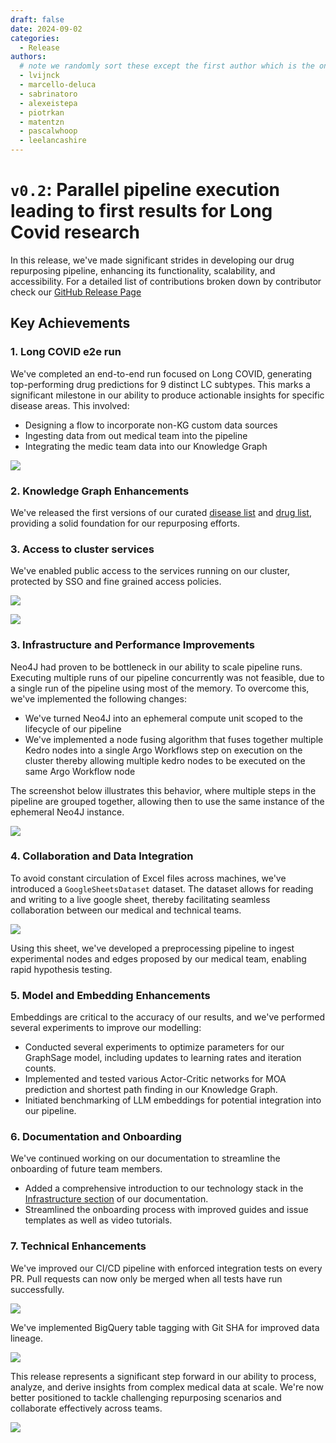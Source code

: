 ```yaml
---
draft: false 
date: 2024-09-02 
categories:
  - Release
authors:
  # note we randomly sort these except the first author which is the one that "owns" this release. We may rotate this going forward, TBD
  - lvijnck
  - marcello-deluca
  - sabrinatoro
  - alexeistepa
  - piotrkan
  - matentzn
  - pascalwhoop
  - leelancashire
---
```


# `v0.2`: Parallel pipeline execution leading to first results for Long Covid research

In this release, we've made significant strides in developing our drug repurposing
pipeline, enhancing its functionality, scalability, and accessibility. For a detailed list of contributions broken down by contributor check our [GitHub Release Page](https://github.com/everycure-org/matrix/releases/tag/v0.2)

<!-- more -->

## Key Achievements

### 1. Long COVID e2e run

We've completed an end-to-end run focused on Long COVID, generating top-performing drug predictions for 9 distinct LC subtypes. This marks a significant milestone in our ability to produce actionable insights for specific disease areas. This involved:

- Designing a flow to incorporate non-KG custom data sources
- Ingesting data from out medical team into the pipeline
- Integrating the medic team data into our Knowledge Graph

![](./attachments/medical-integration.excalidraw.svg)


### 2. Knowledge Graph Enhancements

We've released the first versions of our curated [disease list](https://github.com/everycure-org/matrix-disease-list/releases/tag/2024-07-25) and [drug list](https://github.com/everycure-org/matrix-drug-list/releases/tag/v1.0.3), providing a solid foundation for our repurposing efforts.

### 3. Access to cluster services

We've enabled public access to the services running on our cluster, protected by SSO and fine grained access policies.

![](attachments/ss_sso.png)

![](attachments/ss_mlflow.png)

### 3. Infrastructure and Performance Improvements

Neo4J had proven to be bottleneck in our ability to scale pipeline runs. Executing multiple runs of our pipeline concurrently was not feasible, due to a single run of the pipeline using most of the memory. To overcome this, we've implemented the following changes:

- We've turned Neo4J into an ephemeral compute unit scoped to the lifecycle of our pipeline
- We've implemented a node fusing algorithm that fuses together multiple Kedro nodes into a single Argo Workflows step on execution on the cluster thereby allowing multiple kedro nodes to be executed on the same Argo Workflow node

The screenshot below illustrates this behavior, where multiple steps in the pipeline are grouped together, allowing then to use the same instance of the ephemeral Neo4J instance.

![](attachments/ss_fusing.png)


### 4. Collaboration and Data Integration

To avoid constant circulation of Excel files across machines, we've introduced a `GoogleSheetsDataset` dataset. The dataset allows for reading and writing to a live google sheet, thereby facilitating seamless collaboration between our medical and technical teams.

![](attachments/ss_sheets.png)


Using this sheet, we've developed a preprocessing pipeline to ingest experimental nodes and edges proposed by our medical team, enabling rapid hypothesis testing.

### 5. Model and Embedding Enhancements

Embeddings are critical to the accuracy of our results, and we've performed several experiments to improve our modelling:

 - Conducted several experiments to optimize parameters for our GraphSage model, including updates to learning rates and iteration counts.
- Implemented and tested various Actor-Critic networks for MOA prediction and shortest path finding in our Knowledge Graph.
- Initiated benchmarking of LLM embeddings for potential integration into our pipeline.

### 6. Documentation and Onboarding

We've continued working on our documentation to streamline the onboarding of future team members.

- Added a comprehensive introduction to our technology stack in the [Infrastructure section](../../../infrastructure/index.md) of our documentation.
- Streamlined the onboarding process with improved guides and issue templates as well as video tutorials.

### 7.  Technical Enhancements


We've improved our CI/CD pipeline with enforced integration tests on every PR. Pull requests can now only be merged when all tests have run successfully.


![](attachments/ss_ci.png)

We've implemented BigQuery table tagging with Git SHA for improved data lineage.

![](attachments/ss_git_sha.png)

This release represents a significant step forward in our ability to process, analyze,
and derive insights from complex medical data at scale. We're now better positioned to
tackle challenging repurposing scenarios and collaborate effectively across teams.

![](../../../assets/img/infra_intro/speed.excalidraw.svg)

